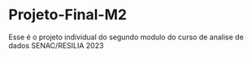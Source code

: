 # Projeto-Final-M2
Esse é o projeto individual do segundo modulo do curso de analise de dados SENAC/RESILIA 2023

